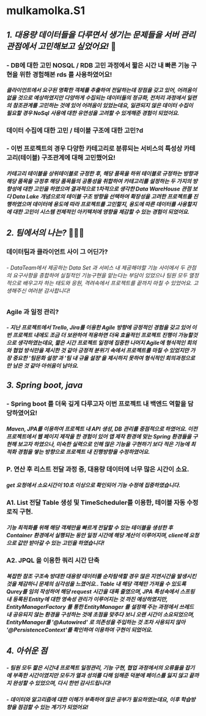 
# **mulkamolka.S1**

## *1. 대용량 데이터들을 다루면서 생기는 문제들을 서버 관리 관점에서 고민해보고 싶었어요!* 🤔

###    - DB에 대한 고민 NOSQL / RDB 고민 과정에서 짧은 시간 내 빠른 기능 구현을 위한 경험해본 rds 를 사용하였어요!

#####    클라이언트에서 요구된 명확한 객체를 추출하여 전달하는데 장점을 갖고 있어, 어려움이 없을 것으로 예상하였지만 다양하게 수집되는 데이터들의 정규화, 전처리 과정에서 일련의 참조관계를 고민하는 것에 있어 어려움이 있었는데요, 일관되지 않은 데이터 수집이 필요할 경우 NoSql 사용에 대한 유연성을 고려할 수 있게해준 경험이 되었어요. 

        
### 데이터 수집에 대한 고민 / 테이블 구조에 대한 고민?d

###    - 이번 프로젝트의 경우 다양한 카테고리로 분류되는 서비스의 특성상 카테고리(테이블) 구조관계에 대해 고민했어요!

#####    카테고리 테이블을 상위테이블로 규정한 후, 해당 품목을 하위 테이블로 규정하는 방향과 해당 품목을 규정후 해당 품목들의 공통성을 취합하여 카테고리를 설정하는 두 가지의 방향성에 대한 고민을 하였으며 결과적으로 1차적으로 생각한 Data WareHouse 관점 보다 Data Lake 개념으로의 테이블 구조 방향을 선택하여 확장성을 고려한 프로젝트를 진행하였으며 데이터에 용도에 따라 프로젝트를 고민할지, 용도에 따른 데이터를 사용할지에 대한 고민이 시스템 전체적인 아키텍처에 영향을 체감할 수 있는 경험이 되었어요.
    

## *2. 팀에서의 나는?* 🤷🏻‍♂️

### 데이터팀과 클라이언트 사이 그 어딘가?

######    - DataTeam에서 제공하는 Data Set 과 서비스 내 제공해야할 기능 사이에서 두 관점의 요구사항을 종합하여 실질적인 기능구현을 맡는다는 부담이 있었으나 팀원 모두 열정적으로 배우고자 하는 태도와 응원, 격려속에서 프로젝트를 끝까지 마칠 수 있었어요. 고생해주신 여러분 감사합니다!

### Agile 과 일정 관리?
#####    - 지난 프로젝트에서 Trello, Jira를 이용한 Agile 방향에 긍정적인 경험을 갖고 있어 이번 프로젝트 내에도 조금 더 보완하여 적용하면 더욱 효율적인 프로젝트 진행이 가능할것으로 생각하였는데요, 짧은 시간 프로젝트 일정에 집중한 나머지 Agile에 형식적인 회의와 협업 방식만을 제시한 것 같아 긍정적 분위기 속에서 프로젝트를 마칠 수 있었지만 가장 중요한 '팀문화 설정'과 '팀 내 규율 설정'을 제시하지 못하여 형식적인 회의과정으로만 남은 것 같아 아쉬움이 남아요. 


## *3. Spring boot, java* 
###    - Spring boot 를 더욱 깊게 다루고자 이번 프로젝트 내 백엔드 역할을 담당하였어요! 
#####    Maven, JPA를 이용하여 프로젝트 내 API 생성, DB 관리를 중점적으로 하였어요. 이전 프로젝트에서 웹 페이지 제작을 한 경험이 있어 앱 제작 환경에 맞는 Spring 환경들을 구현해 보고자 하였으나, 미숙한 실력으로 인해 많은 기능을 구현하기 보다 적은 기능에 최적화 경험을 쌓는 방향으로 프로젝트 내 진행방향을 수정하였어요.

### P. 연산 후 리스트 전달 과정 중, 대용량 데이터에 너무 많은 시간이 소요.
#####    get 요청에서 소요시간이 10초 이상으로 확인되어 기능 수정에 집중하였습니다.

### A1. List 전달 Table 생성 및 TimeScheduler를 이용한, 테이블 자동 수정 로직 구현.
#####     기능 최적화를 위해 해당 객체만을 빠르게 전달할 수 있는 테이블을 생성한 후 Container 환경에서 실행되는 동안 일정 시간에 해당 계산이 이루어지며, client에 요청으로 값만 받아갈 수 있는 고민을 하였습니다!

### A2. JPQL 을 이용한 쿼리 시간 단축
#####    복잡한 참조 구조속 방대한 대용량 데이터를 순차탐색할 경우 많은 지연시간을 발생시킨것을 체감하니 문제의 심각성을 느꼈어요.. Table 내 해당 객체만 가져올 수 있도록 Qurey를 임의 작성하여 해당 request 시간을 대폭 줄였으며, JPA 특성속에서 스프링내 등록된 Entity에 대한 영속성 관리가 이루어지는 것 까진 예상하였지만, EntityManagerFactory 를 통한 EntityManager 를 설정해 주는 과정에서 쓰레드 내 공유되지 않는 환경을 구성하는 것에 초점을 맞추다 보니 오랜 시간이 소요되었으며, EntityManager를 '@Autowired' 로 의존성을 주입하는 것 조차 사용되지 않아 '@PersistenceContext'를 확인하여 이용하여 구현이 되었어요.


## *4. 아쉬운 점*
#####    - 팀원 모두 짧은 시간내 프로젝트 일정관리, 기능 구현, 협업 과정에서의 오류들을 잡기에 부족한 시간이였지만 모두가 열과 성의를 다해 임해준 덕분에 페이스를 잃지 않고 끝까지 완성할 수 있었으며, 다시 한번 감사드립니다! 

#####    - 데이터와 알고리즘에 대한 이해가 부족하여 많은 공부가 필요하였는데요, 이후 학습방향을 점검할 수 있는 계기가 되었어요!

